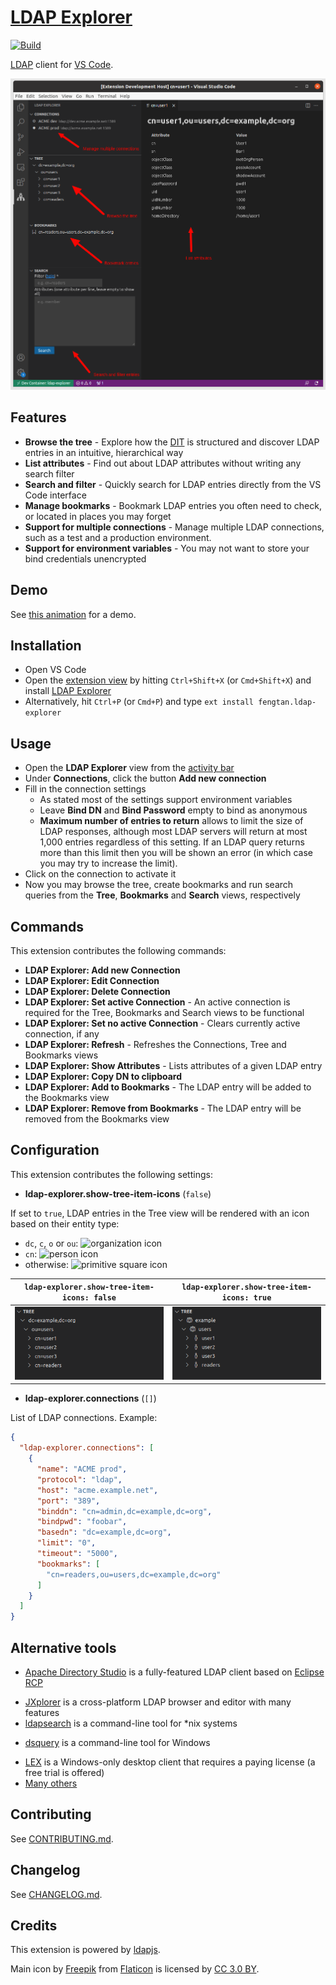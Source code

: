 # [LDAP Explorer](https://marketplace.visualstudio.com/items?itemName=fengtan.ldap-explorer)

[![Build](https://github.com/fengtan/ldap-explorer/actions/workflows/build.yml/badge.svg)](https://github.com/fengtan/ldap-explorer/actions/workflows/build.yml)

[LDAP](https://en.wikipedia.org/wiki/Lightweight_Directory_Access_Protocol) client for [VS Code](https://code.visualstudio.com/).

![Overview](screenshots/overview.png)

## Features

* **Browse the tree** - Explore how the [DIT](https://en.wikipedia.org/wiki/Directory_information_tree) is structured and discover LDAP entries in an intuitive, hierarchical way
* **List attributes** - Find out about LDAP attributes without writing any search filter
* **Search and filter** - Quickly search for LDAP entries directly from the VS Code interface
* **Manage bookmarks** - Bookmark LDAP entries you often need to check, or located in places you may forget
* **Support for multiple connections** - Manage multiple LDAP connections, such as a test and a production environment.
* **Support for environment variables** - You may not want to store your bind credentials unencrypted

## Demo

See [this animation](screenshots/anim.gif) for a demo.

## Installation

* Open VS Code
* Open the [extension view](https://code.visualstudio.com/docs/editor/extension-marketplace) by hitting `Ctrl+Shift+X` (or `Cmd+Shift+X`) and install [LDAP Explorer](https://marketplace.visualstudio.com/items?itemName=fengtan.ldap-explorer)
* Alternatively, hit `Ctrl+P` (or `Cmd+P`) and type `ext install fengtan.ldap-explorer`

## Usage

* Open the **LDAP Explorer** view from the [activity bar](https://code.visualstudio.com/docs/getstarted/userinterface)
* Under **Connections**, click the button **Add new connection**
* Fill in the connection settings
  * As stated most of the settings support environment variables
  * Leave **Bind DN** and **Bind Password** empty to bind as anonymous
  * **Maximum number of entries to return** allows to limit the size of LDAP responses, although most LDAP servers will return at most 1,000 entries regardless of this setting. If an LDAP query returns more than this limit then you will be shown an error (in which case you may try to increase the limit).
* Click on the connection to activate it
* Now you may browse the tree, create bookmarks and run search queries from the **Tree**, **Bookmarks** and **Search** views, respectively

## Commands

This extension contributes the following commands:

* **LDAP Explorer: Add new Connection**
* **LDAP Explorer: Edit Connection**
* **LDAP Explorer: Delete Connection**
* **LDAP Explorer: Set active Connection** - An active connection is required for the Tree, Bookmarks and Search views to be functional
* **LDAP Explorer: Set no active Connection** - Clears currently active connection, if any
* **LDAP Explorer: Refresh** - Refreshes the Connections, Tree and Bookmarks views
* **LDAP Explorer: Show Attributes** - Lists attributes of a given LDAP entry
* **LDAP Explorer: Copy DN to clipboard**
* **LDAP Explorer: Add to Bookmarks** - The LDAP entry will be added to the Bookmarks view
* **LDAP Explorer: Remove from Bookmarks** - The LDAP entry will be removed from the Bookmarks view

## Configuration

This extension contributes the following settings:

* **ldap-explorer.show-tree-item-icons** (`false`)

If set to `true`, LDAP entries in the Tree view will be rendered with an icon based on their entity type:
- `dc`, `c`, `o` or `ou`: ![organization icon](https://raw.githubusercontent.com/microsoft/vscode-codicons/main/src/icons/organization.svg)
- `cn`: ![person icon](https://raw.githubusercontent.com/microsoft/vscode-codicons/main/src/icons/person.svg)
- otherwise: ![primitive square icon](https://raw.githubusercontent.com/microsoft/vscode-codicons/main/src/icons/primitive-square.svg)

| `ldap-explorer.show-tree-item-icons: false` | `ldap-explorer.show-tree-item-icons: true` |
|---------------------------------------------|--------------------------------------------|
|![tree without icons](screenshots/configuration.icons.false.png) | ![tree with icons](screenshots/configuration.icons.true.png) |

* **ldap-explorer.connections** (`[]`)

List of LDAP connections. Example:

```json
{
  "ldap-explorer.connections": [
    {
      "name": "ACME prod",
      "protocol": "ldap",
      "host": "acme.example.net",
      "port": "389",
      "binddn": "cn=admin,dc=example,dc=org",
      "bindpwd": "foobar",
      "basedn": "dc=example,dc=org",
      "limit": "0",
      "timeout": "5000",
      "bookmarks": [
        "cn=readers,ou=users,dc=example,dc=org"
      ]
    }
  ]
}
```

## Alternative tools

* [Apache Directory Studio](https://directory.apache.org/studio/) is a fully-featured LDAP client based on [Eclipse RCP](https://wiki.eclipse.org/Rich_Client_Platform)
- [JXplorer](http://jxplorer.org/) is a cross-platform LDAP browser and editor with many features
- [ldapsearch](https://linux.die.net/man/1/) is a command-line tool for *nix systems
* [dsquery](https://learn.microsoft.com/en-us/previous-versions/windows/it-pro/windows-server-2012-r2-and-2012/cc754232(v=ws.11)) is a command-line tool for Windows
- [LEX](http://www.ldapexplorer.com/) is a Windows-only desktop client that requires a paying license (a free trial is offered)
- [Many others](https://en.wikipedia.org/wiki/List_of_LDAP_software)

## Contributing

See [CONTRIBUTING.md](https://github.com/fengtan/ldap-explorer/blob/master/CONTRIBUTING.md).

## Changelog

See [CHANGELOG.md](https://github.com/fengtan/ldap-explorer/blob/master/CHANGELOG.md).

## Credits

This extension is powered by [ldapjs](http://ldapjs.org/).

Main icon by [Freepik](https://www.freepik.com/) from [Flaticon](https://www.flaticon.com/) is licensed by [CC 3.0 BY](https://creativecommons.org/licenses/by/3.0/).
